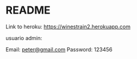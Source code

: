 # README

Link to heroku: https://winestrain2.herokuapp.com

usuario admin:

Email: peter@gmail.com
Password: 123456
